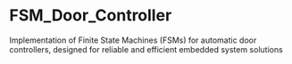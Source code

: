 # FSM_Door_Controller
Implementation of Finite State Machines (FSMs) for automatic door controllers, designed for reliable and efficient embedded system solutions

